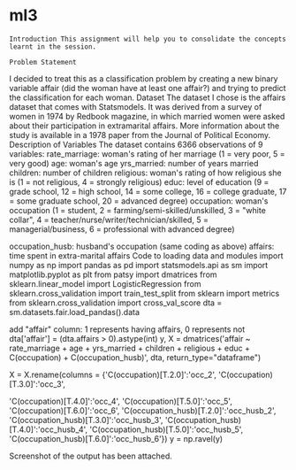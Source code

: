# ml3




    Introduction This assignment will help you to consolidate the concepts learnt in the session.

    Problem Statement

I decided to treat this as a classification problem by creating a new binary variable affair (did the woman have at least one affair?) and trying to predict the classification for each woman. Dataset The dataset I chose is the affairs dataset that comes with Statsmodels. It was derived from a survey of women in 1974 by Redbook magazine, in which married women were asked about their participation in extramarital affairs. More information about the study is available in a 1978 paper from the Journal of Political Economy. Description of Variables The dataset contains 6366 observations of 9 variables: rate_marriage: woman's rating of her marriage (1 = very poor, 5 = very good) age: woman's age yrs_married: number of years married children: number of children religious: woman's rating of how religious she is (1 = not religious, 4 = strongly religious) educ: level of education (9 = grade school, 12 = high school, 14 = some college, 16 = college graduate, 17 = some graduate school, 20 = advanced degree) occupation: woman's occupation (1 = student, 2 = farming/semi-skilled/unskilled, 3 = "white collar", 4 = teacher/nurse/writer/technician/skilled, 5 = managerial/business, 6 = professional with advanced degree)

occupation_husb: husband's occupation (same coding as above) affairs: time spent in extra-marital affairs Code to loading data and modules import numpy as np import pandas as pd import statsmodels.api as sm import matplotlib.pyplot as plt from patsy import dmatrices from sklearn.linear_model import LogisticRegression from sklearn.cross_validation import train_test_split from sklearn import metrics from sklearn.cross_validation import cross_val_score dta = sm.datasets.fair.load_pandas().data

add "affair" column: 1 represents having affairs, 0 represents not dta['affair'] = (dta.affairs > 0).astype(int) y, X = dmatrices('affair ~ rate_marriage + age + yrs_married + children +
religious + educ + C(occupation) + C(occupation_husb)', dta, return_type="dataframe")

X = X.rename(columns = {'C(occupation)[T.2.0]':'occ_2', 'C(occupation)[T.3.0]':'occ_3',

'C(occupation)[T.4.0]':'occ_4', 'C(occupation)[T.5.0]':'occ_5', 'C(occupation)[T.6.0]':'occ_6', 'C(occupation_husb)[T.2.0]':'occ_husb_2', 'C(occupation_husb)[T.3.0]':'occ_husb_3', 'C(occupation_husb)[T.4.0]':'occ_husb_4', 'C(occupation_husb)[T.5.0]':'occ_husb_5', 'C(occupation_husb)[T.6.0]':'occ_husb_6'}) y = np.ravel(y)

Screenshot of the output has been attached.
